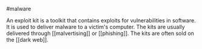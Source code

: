 #malware

An exploit kit is a toolkit that contains exploits for vulnerabilities in software. It is used to deliver malware to a victim's computer. The kits are usually delivered through [[malvertising]] or [[phishing]]. The kits are often sold on the [[dark web]].